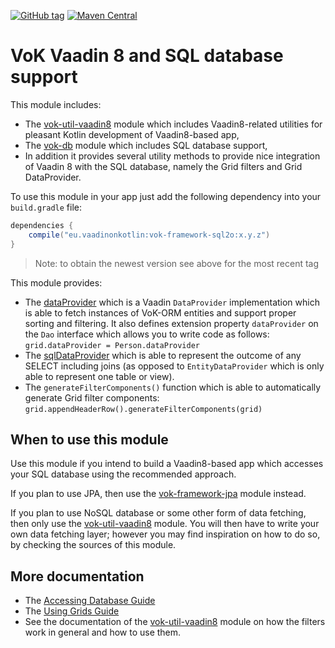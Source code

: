 [![GitHub tag](https://img.shields.io/github/tag/mvysny/vaadin-on-kotlin.svg)](https://github.com/mvysny/vaadin-on-kotlin/tags)
[![Maven Central](https://maven-badges.herokuapp.com/maven-central/eu.vaadinonkotlin/vok-framework-sql20/badge.svg)](https://maven-badges.herokuapp.com/maven-central/eu.vaadinonkotlin/vok-framework-sql2o)
# VoK Vaadin 8 and SQL database support

This module includes:
 
* The [vok-util-vaadin8](../vok-util-vaadin8) module which includes Vaadin8-related
utilities for pleasant Kotlin development of Vaadin8-based app,
* The [vok-db](../vok-db) module which includes SQL database support,
* In addition it provides several
utility methods to provide nice integration of Vaadin 8 with the SQL database, namely the
Grid filters and Grid DataProvider.

To use this module in your app just add the following dependency into your `build.gradle` file:

```groovy
dependencies {
    compile("eu.vaadinonkotlin:vok-framework-sql2o:x.y.z")
}
```

> Note: to obtain the newest version see above for the most recent tag

This module provides:

* The [dataProvider](src/main/kotlin/eu/vaadinonkotlin/vaadin8/sql2o/DataProviders.kt)
  which is a Vaadin `DataProvider` implementation which is able to fetch instances of VoK-ORM entities
  and support proper sorting and filtering. It also defines extension property `dataProvider` on the `Dao`
  interface which allows you to write code as follows: `grid.dataProvider = Person.dataProvider`
* The [sqlDataProvider](src/main/kotlin/eu/vaadinonkotlin/vaadin8/sql2o/DataProviders.kt) which
  is able to represent the outcome of any SELECT including joins (as opposed to `EntityDataProvider` which
  is only able to represent one table or view).
* The `generateFilterComponents()` function which is able to automatically generate Grid filter components:
  `grid.appendHeaderRow().generateFilterComponents(grid)`

## When to use this module

Use this module if you intend to build a Vaadin8-based app which accesses your SQL database
using the recommended approach.

If you plan to use JPA, then use the [vok-framework-jpa](../vok-framework-jpa) module instead.

If you plan to use NoSQL database or some other form of data fetching, then only use the
[vok-util-vaadin8](../vok-util-vaadin8) module. You will then have to write your own data fetching
layer; however you may find inspiration on how to do so, by checking the sources of this module.

## More documentation

* The [Accessing Database Guide](https://www.vaadinonkotlin.eu/databases.html)
* The [Using Grids Guide](https://www.vaadinonkotlin.eu/grids.html)
* See the documentation of the [vok-util-vaadin8](../vok-util-vaadin8) module on how the filters work
  in general and how to use them.
